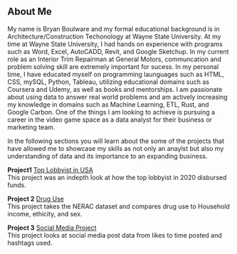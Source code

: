 ## About Me 

My name is Bryan Boulware and my formal educational background is in Architecture/Construction Techonology at Wayne State University. At my time at Wayne State University, I had hands on experience with programs such as Word, Excel, AutoCADD, Revit, and Google Sketchup. In my current role as an Interior Trim Repairman at General Motors, communcation and problem solving skill are extremely important for sucess. In my personal time, I have educated myself on programming launguages such as HTML, CSS, mySQL, Python, Tableau, utilizing educational domains such as Coursera and Udemy, as well as books and mentorships. I am passionate about using data to answer real world problems and am actively increasing my knowledge in domains such as Machine Learning, ETL, Rust, and Google Carbon. One of the things I am looking to achieve is pursuing a career in the video game space as a data analyst for their business or marketing team.

In the following sections you will learn about the some of the projects that have allowed me to showcase my skills as not only an anaylst but also my understanding of data and its importance to an expanding business.


**Project1** 
[Top Lobbyist in USA](Lobbyist_in_America/Lobbyist_Main.md)<br>
This project was an indepth look at how the top lobbyist in 2020 disbursed funds. 

**Project 2**
[Drug Use](Drug_Use/Drug_Use_Main.md)<br>
This project takes the NERAC dataset and compares drug use to Household income, ethicity, and sex. 

**Project 3**
[Social Media Project](Social_Media/Social_Media_Main.md)<br>
This project looks at social media post data from likes to time posted and hashtags used. 